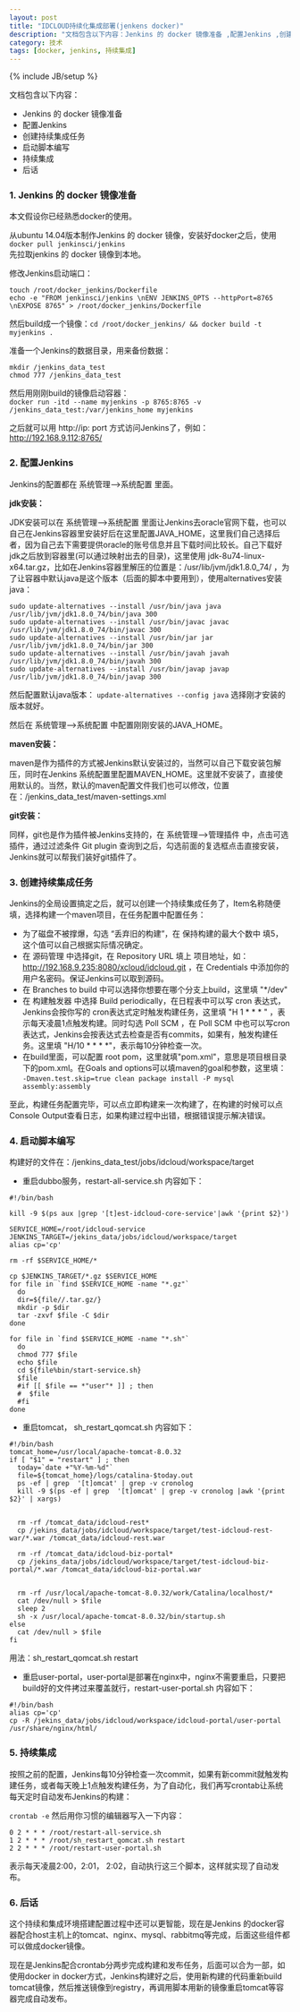 ```yaml
---
layout: post
title: "IDCLOUD持续化集成部署(jenkens docker)"
description: "文档包含以下内容：Jenkins 的 docker 镜像准备 ,配置Jenkins ,创建持续集成任务 ,启动脚本编写 ,持续集成 ,后话"
category: 技术
tags: [docker, jenkins, 持续集成]
---
```

{% include JB/setup %}


文档包含以下内容：

 * Jenkins 的 docker 镜像准备
 * 配置Jenkins
 * 创建持续集成任务
 * 启动脚本编写
 * 持续集成
 * 后话

### 1. Jenkins 的 docker 镜像准备

本文假设你已经熟悉docker的使用。

从ubuntu 14.04版本制作Jenkins 的 docker 镜像，安装好docker之后，使用   
`docker pull jenkinsci/jenkins`    
先拉取jenkins 的 docker 镜像到本地。

修改Jenkins启动端口：   

```
touch /root/docker_jenkins/Dockerfile
echo -e "FROM jenkinsci/jenkins \nENV JENKINS_OPTS --httpPort=8765 \nEXPOSE 8765" > /root/docker_jenkins/Dockerfile
```

然后build成一个镜像：`cd /root/docker_jenkins/ && docker build -t myjenkins .`

准备一个Jenkins的数据目录，用来备份数据：

```
mkdir /jenkins_data_test
chmod 777 /jenkins_data_test
```

然后用刚刚build的镜像启动容器：   
`docker run -itd --name myjenkins -p 8765:8765 -v /jenkins_data_test:/var/jenkins_home myjenkins`

之后就可以用 http://ip: port 方式访问Jenkins了，例如：http://192.168.9.112:8765/

### 2. 配置Jenkins

Jenkins的配置都在 系统管理-->系统配置 里面。

**jdk安装：**

JDK安装可以在 系统管理-->系统配置 里面让Jenkins去oracle官网下载，也可以自己在Jenkins容器里安装好后在这里配置JAVA_HOME，这里我们自己选择后者，因为自己去下需要提供oracle的账号信息并且下载时间比较长。自己下载好jdk之后放到容器里(可以通过映射出去的目录)，这里使用 jdk-8u74-linux-x64.tar.gz，比如在Jenkins容器里解压的位置是：/usr/lib/jvm/jdk1.8.0_74/ ，为了让容器中默认java是这个版本（后面的脚本中要用到），使用alternatives安装java：

```
sudo update-alternatives --install /usr/bin/java java /usr/lib/jvm/jdk1.8.0_74/bin/java 300
sudo update-alternatives --install /usr/bin/javac javac /usr/lib/jvm/jdk1.8.0_74/bin/javac 300
sudo update-alternatives --install /usr/bin/jar jar /usr/lib/jvm/jdk1.8.0_74/bin/jar 300
sudo update-alternatives --install /usr/bin/javah javah /usr/lib/jvm/jdk1.8.0_74/bin/javah 300
sudo update-alternatives --install /usr/bin/javap javap /usr/lib/jvm/jdk1.8.0_74/bin/javap 300
```
然后配置默认java版本：
`update-alternatives --config java` 选择刚才安装的版本就好。

然后在 系统管理-->系统配置 中配置刚刚安装的JAVA_HOME。

**maven安装：**

maven是作为插件的方式被Jenkins默认安装过的，当然可以自己下载安装包解压，同时在Jenkins 系统配置里配置MAVEN_HOME。这里就不安装了，直接使用默认的。当然，默认的maven配置文件我们也可以修改，位置在：/jenkins_data_test/maven-settings.xml

**git安装：**

同样，git也是作为插件被Jenkins支持的，在 系统管理-->管理插件 中，点击可选插件，通过过滤条件 Git plugin 查询到之后，勾选前面的复选框点击直接安装，Jenkins就可以帮我们装好git插件了。

### 3. 创建持续集成任务

Jenkins的全局设置搞定之后，就可以创建一个持续集成任务了，Item名称随便填，选择构建一个maven项目，在任务配置中配置任务：

* 为了磁盘不被撑爆，勾选 “丢弃旧的构建”，在 保持构建的最大个数中 填5，这个值可以自己根据实际情况确定。
* 在 源码管理 中选择git，在 Repository URL 填上 项目地址，如：http://192.168.9.235:8080/xcloud/idcloud.git ，在 Credentials 中添加你的用户名密码。保证Jenkins可以取到源码。
* 在 Branches to build 中可以选择你想要在哪个分支上build，这里填 "\*/dev"
* 在 构建触发器 中选择 Build periodically，在日程表中可以写 cron 表达式，Jenkins会按你写的 cron表达式定时触发构建任务，这里填 "H 1 * * * " ，表示每天凌晨1点触发构建。同时勾选 Poll SCM ，在 Poll SCM 中也可以写cron表达式，Jenkins会按表达式去检查是否有commits，如果有，触发构建任务。这里填 "H/10 * * * *"，表示每10分钟检查一次。
* 在build里面，可以配置 root pom，这里就填"pom.xml"，意思是项目根目录下的pom.xml。在Goals and options可以填maven的goal和参数，这里填：   
`-Dmaven.test.skip=true clean package install -P mysql assembly:assembly`

至此，构建任务配置完毕，可以点立即构建来一次构建了，在构建的时候可以点Console Output查看日志，如果构建过程中出错，根据错误提示解决错误。

### 4. 启动脚本编写

构建好的文件在：/jenkins_data_test/jobs/idcloud/workspace/target

* 重启dubbo服务，restart-all-service.sh 内容如下：

```
#!/bin/bash

kill -9 $(ps aux |grep '[t]est-idcloud-core-service'|awk '{print $2}')

SERVICE_HOME=/root/idcloud-service
JENKINS_TARGET=/jekins_data/jobs/idcloud/workspace/target
alias cp='cp'

rm -rf $SERVICE_HOME/*

cp $JENKINS_TARGET/*.gz $SERVICE_HOME
for file in `find $SERVICE_HOME -name "*.gz"`
  do
  dir=${file//.tar.gz/}
  mkdir -p $dir
  tar -zxvf $file -C $dir
done

for file in `find $SERVICE_HOME -name "*.sh"`
  do
  chmod 777 $file
  echo $file
  cd ${file%bin/start-service.sh}
  $file
  #if [[ $file == *"user"* ]] ; then
  #  $file
  #fi
done
```

* 重启tomcat， sh_restart_qomcat.sh 内容如下：

```
#!/bin/bash
tomcat_home=/usr/local/apache-tomcat-8.0.32
if [ "$1" = "restart" ] ; then
  today=`date +"%Y-%m-%d"`
  file=${tomcat_home}/logs/catalina-$today.out
  ps -ef | grep  '[t]omcat' | grep -v cronolog
  kill -9 $(ps -ef | grep  '[t]omcat' | grep -v cronolog |awk '{print $2}' | xargs)


  rm -rf /tomcat_data/idcloud-rest*
  cp /jekins_data/jobs/idcloud/workspace/target/test-idcloud-rest-war/*.war /tomcat_data/idcloud-rest.war

  rm -rf /tomcat_data/idcloud-biz-portal*
  cp /jekins_data/jobs/idcloud/workspace/target/test-idcloud-biz-portal/*.war /tomcat_data/idcloud-biz-portal.war


  rm -rf /usr/local/apache-tomcat-8.0.32/work/Catalina/localhost/*
  cat /dev/null > $file
  sleep 2
  sh -x /usr/local/apache-tomcat-8.0.32/bin/startup.sh
else
  cat /dev/null > $file
fi
```
用法：sh_restart_qomcat.sh restart

* 重启user-portal，user-portal是部署在nginx中，nginx不需要重启，只要把build好的文件拷过来覆盖就行，restart-user-portal.sh 内容如下：

```
#!/bin/bash
alias cp='cp'
cp -R /jekins_data/jobs/idcloud/workspace/idcloud-portal/user-portal /usr/share/nginx/html/
```

### 5. 持续集成

按照之前的配置，Jenkins每10分钟检查一次commit，如果有新commit就触发构建任务，或者每天晚上1点触发构建任务，为了自动化，我们再写crontab让系统每天定时自动发布Jenkins的构建：

`crontab -e` 然后用你习惯的编辑器写入一下内容：

```
0 2 * * * /root/restart-all-service.sh
1 2 * * * /root/sh_restart_qomcat.sh restart
2 2 * * * /root/restart-user-portal.sh
```

表示每天凌晨2:00，2:01， 2:02，自动执行这三个脚本，这样就实现了自动发布。

### 6. 后话

这个持续和集成环境搭建配置过程中还可以更智能，现在是Jenkins 的docker容器配合host主机上的tomcat、nginx、mysql、rabbitmq等完成，后面这些组件都可以做成docker镜像。

现在是Jenkins配合crontab分两步完成构建和发布任务，后面可以合为一部，如使用docker in docker方式，Jenkins构建好之后，使用新构建的代码重新build tomcat镜像，然后推送镜像到registry，再调用脚本用新的镜像重启tomcat等容器完成自动发布。

